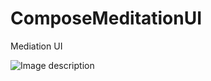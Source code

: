 # ComposeMeditationUI
 Mediation UI


![Image description]([https://github.com/luiscastrodev/url](https://github.com/luiscastrodev/ComposeMeditationUI/blob/main/video-to-gif.gif))
